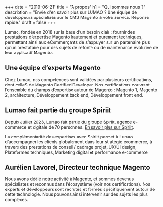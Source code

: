 +++
date = "2019-06-21"
title = "A propos"
h1 = "Qui sommes nous ?"
description = "Envie d'en savoir plus sur LUMAO ? Une équipe de développeurs spécialisés sur le CMS Magento à votre service. Réponse rapide."
draft = false
+++

Lumao, fondée en 2018 sur la base d’un besoin clair : fournir des prestations d’expertise Magento hautement et purement techniques, 
permettant ainsi aux eCommerçants de s’appuyer sur un partenaire plus qu’un prestataire pour des sujets de refonte ou de maintenance 
évolutive de leur applicatif Magento.

## Une équipe d’experts Magento

Chez Lumao, nos compétences sont validées par plusieurs certifications, dont celleS de Magento Certified Developer. Nos certifications couvrent 
l’ensemble du champs d’expertise autour de Magento : Magento 1, Magento 2, architecture, Développement back end, Développement front end.

## Lumao fait partie du groupe Spiriit

Depuis Juillet 2023, Lumao fait partie du groupe Spiriit, agence e-commerce et digitale de 70 personnes. [En savoir plus sur Spiriit](https://www.spiriit.com/agence-performance-plateformes-ecommerce/).

La complémentarité des expertises avec Spiriit permet à Lumao d’accompagner les clients globalement dans leur stratégie ecommerce, 
à travers des prestations de conseil / cadrage projet, UX/UI design, Plateformes techniques,  Marketing digital et performance e-commerce

## Aurélien Lavorel, Directeur technique Magento

Nous avons dédié notre activité à Magento, et sommes devenus spécialistes et reconnus dans l’écosystème (voir nos certifications). 
Nos experts et développeurs sont recrutés et formés spécifiquement autour de cette technologie. Nous pouvons ainsi intervenir sur 
des sujets les plus complexes.
